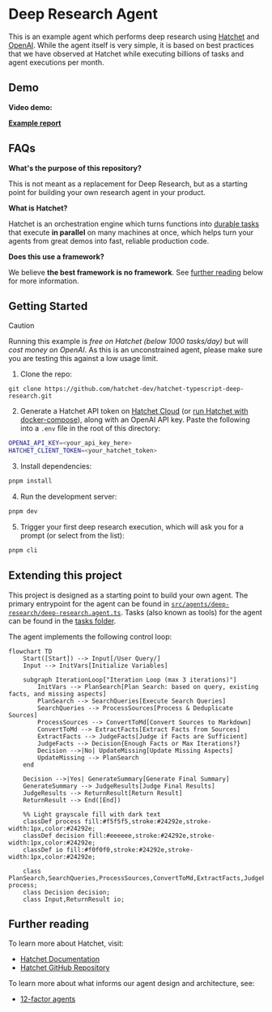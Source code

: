 # Deep Research Agent

This is an example agent which performs deep research using [Hatchet](https://hatchet.run/) and [OpenAI](https://openai.com/). While the agent itself is very simple, it is based on best practices that we have observed at Hatchet while executing billions of tasks and agent executions per month.

## Demo

**Video demo:**

[**Example report**](./results/20250519_Renewables.md)

## FAQs

**What's the purpose of this repository?**

This is not meant as a replacement for Deep Research, but as a starting point for building your own research agent in your product.

**What is Hatchet?**

Hatchet is an orchestration engine which turns functions into [durable tasks](https://docs.hatchet.run/home/durable-execution) that execute **in parallel** on many machines at once, which helps turn your agents from great demos into fast, reliable production code.

**Does this use a framework?**

We believe **the best framework is no framework**. See [further reading](#further-reading) below for more information.

## Getting Started

> [!CAUTION]
> Running this example is _free on Hatchet (below 1000 tasks/day)_ but will _cost money on OpenAI_. As this is an unconstrained agent, please make sure you are testing this against a low usage limit.

1. Clone the repo:

```
git clone https://github.com/hatchet-dev/hatchet-typescript-deep-research.git
```

2. Generate a Hatchet API token on [Hatchet Cloud](https://cloud.onhatchet.run/) (or [run Hatchet with docker-compose](https://docs.hatchet.run/self-hosting/hatchet-lite)), along with an OpenAI API key. Paste the following into a `.env` file in the root of this directory:

```bash
OPENAI_API_KEY=<your_api_key_here>
HATCHET_CLIENT_TOKEN=<your_hatchet_token>
```

3. Install dependencies:

```bash
pnpm install
```

4. Run the development server:

```bash
pnpm dev
```

5. Trigger your first deep research execution, which will ask you for a prompt (or select from the list):

```bash
pnpm cli
```

## Extending this project

This project is designed as a starting point to build your own agent. The primary entrypoint for the agent can be found in [`src/agents/deep-research/deep-research.agent.ts`](./src/agents/deep-research/deep-research.agent.ts). Tasks (also known as tools) for the agent can be found in the [tasks folder](./src/agents/deep-research/tasks).

The agent implements the following control loop:

```mermaid
flowchart TD
    Start([Start]) --> Input[/User Query/]
    Input --> InitVars[Initialize Variables]

    subgraph IterationLoop["Iteration Loop (max 3 iterations)"]
        InitVars --> PlanSearch[Plan Search: based on query, existing facts, and missing aspects]
        PlanSearch --> SearchQueries[Execute Search Queries]
        SearchQueries --> ProcessSources[Process & Deduplicate Sources]
        ProcessSources --> ConvertToMd[Convert Sources to Markdown]
        ConvertToMd --> ExtractFacts[Extract Facts from Sources]
        ExtractFacts --> JudgeFacts[Judge if Facts are Sufficient]
        JudgeFacts --> Decision{Enough Facts or Max Iterations?}
        Decision -->|No| UpdateMissing[Update Missing Aspects]
        UpdateMissing --> PlanSearch
    end

    Decision -->|Yes| GenerateSummary[Generate Final Summary]
    GenerateSummary --> JudgeResults[Judge Final Results]
    JudgeResults --> ReturnResult[Return Result]
    ReturnResult --> End([End])

    %% Light grayscale fill with dark text
    classDef process fill:#f5f5f5,stroke:#24292e,stroke-width:1px,color:#24292e;
    classDef decision fill:#eeeeee,stroke:#24292e,stroke-width:1px,color:#24292e;
    classDef io fill:#f0f0f0,stroke:#24292e,stroke-width:1px,color:#24292e;

    class PlanSearch,SearchQueries,ProcessSources,ConvertToMd,ExtractFacts,JudgeFacts,GenerateSummary,JudgeResults,UpdateMissing process;
    class Decision decision;
    class Input,ReturnResult io;
```

## Further reading

To learn more about Hatchet, visit:

- [Hatchet Documentation](https://docs.hatchet.run)
- [Hatchet GitHub Repository](https://github.com/hatchet-dev/hatchet)

To learn more about what informs our agent design and architecture, see:

- [12-factor agents](https://github.com/humanlayer/12-factor-agents)
